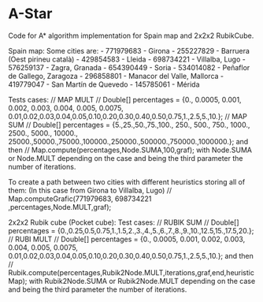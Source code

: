 # A-Star
Code for A* algorithm implementation for Spain map and 2x2x2 RubikCube.

Spain map:
  Some cities are:
    - 771979683 - Girona
    - 255227829 - Barruera (Oest pirineu català)
    - 429854583 - Lleida
    - 698734221 - Villalba, Lugo
    - 576259137 - Zagra, Granada
    - 654390449 - Soria
    - 534014082 - Peñaflor de Gallego, Zaragoza
    - 296858801 - Manacor del Valle, Mallorca
    - 419779047 - San Martín de Quevedo
    - 145785061 - Mérida
    
  Tests cases:
    		// MAP MULT
        //		Double[] percentages = {0., 0.0005, 0.001, 0.002, 0.003, 0.004, 0.005, 0.0075, 0.01,0.02,0.03,0.04,0.05,0.10,0.20,0.30,0.40,0.50,0.75,1.,2.5,5.,10.};
		    // MAP SUM
        //		Double[] percentages = {5.,25.,50.,75.,100., 250., 500., 750., 1000., 2500., 5000., 10000., 25000.,50000.,75000.,100000.,250000.,500000.,750000.,1000000.};
    and then
        // Map.compute(percentages,Node.SUMA,100,graf);
    with Node.SUMA or Node.MULT depending on the case and being the third parameter the number of iterations.
   
   To create a path between two cities with different heuristics storing all of them: (In this case from Girona to Villalba, Lugo)
      //		Map.computeGrafic(771979683, 698734221 ,percentages,Node.MULT,graf);
 

2x2x2 Rubik cube (Pocket cube):
  Test cases:
      // RUBIK SUM
      //		Double[] percentages = {0.,0.25,0.5,0.75,1.,1.5,2.,3.,4.,5.,6.,7.,8.,9.,10.,12.5,15.,17.5,20.};
		  // RUBI MULT
      //		Double[] percentages = {0., 0.0005, 0.001, 0.002, 0.003, 0.004, 0.005, 0.0075, 0.01,0.02,0.03,0.04,0.05,0.10,0.20,0.30,0.40,0.50,0.75,1.,2.5,5.,10.};
	  and then
      //    Rubik.compute(percentages,Rubik2Node.MULT,iterations,graf,end,heuristicMap);
    with Rubik2Node.SUMA or Rubik2Node.MULT depending on the case and being the third parameter the number of iterations.
    
 
 
